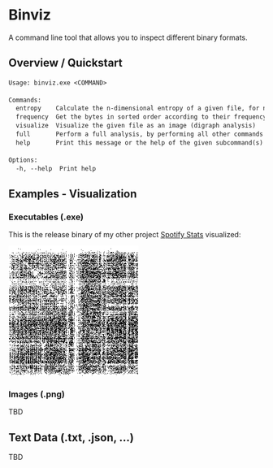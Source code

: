 # Binviz

A command line tool that allows you to inspect different binary formats.

## Overview / Quickstart

```txt
Usage: binviz.exe <COMMAND>

Commands:
  entropy    Calculate the n-dimensional entropy of a given file, for n in 1..=count, in bits per `n` bytes
  frequency  Get the bytes in sorted order according to their frequency of a given file
  visualize  Visualize the given file as an image (digraph analysis)
  full       Perform a full analysis, by performing all other commands on every file and collecting the output into folders corresponding to each file
  help       Print this message or the help of the given subcommand(s)

Options:
  -h, --help  Print help
```

## Examples - Visualization

### Executables (.exe)

This is the release binary of my other project [Spotify Stats](https://github.com/BroodjeKroepoek/Spotify-Stats) visualized:

![spotify_stats.png](readme_data/spotify_stats.png)

### Images (.png)

TBD

## Text Data (.txt, .json, ...)

TBD
